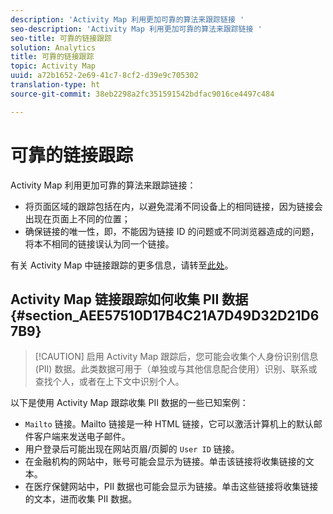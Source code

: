 ```yaml
---
description: 'Activity Map 利用更加可靠的算法来跟踪链接 '
seo-description: 'Activity Map 利用更加可靠的算法来跟踪链接 '
seo-title: 可靠的链接跟踪
solution: Analytics
title: 可靠的链接跟踪
topic: Activity Map
uuid: a72b1652-2e69-41c7-8cf2-d39e9c705302
translation-type: ht
source-git-commit: 38eb2298a2fc351591542bdfac9016ce4497c484

---
```



# 可靠的链接跟踪

Activity Map 利用更加可靠的算法来跟踪链接：

* 将页面区域的跟踪包括在内，以避免混淆不同设备上的相同链接，因为链接会出现在页面上不同的位置；
* 确保链接的唯一性，即，不能因为链接 ID 的问题或不同浏览器造成的问题，将本不相同的链接误认为同一个链接。

有关 Activity Map 中链接跟踪的更多信息，请转至[此处](/help/analyze/activity-map/activitymap-link-tracking/activitymap-link-tracking-methodology.md)。

## Activity Map 链接跟踪如何收集 PII 数据 {#section_AEE57510D17B4C21A7D49D32D21D67B9}

> [!CAUTION] 启用 Activity Map 跟踪后，您可能会收集个人身份识别信息 (PII) 数据。此类数据可用于（单独或与其他信息配合使用）识别、联系或查找个人，或者在上下文中识别个人。

以下是使用 Activity Map 跟踪收集 PII 数据的一些已知案例：

* `Mailto` 链接。Mailto 链接是一种 HTML 链接，它可以激活计算机上的默认邮件客户端来发送电子邮件。
* 用户登录后可能出现在网站页眉/页脚的 `User ID` 链接。
* 在金融机构的网站中，账号可能会显示为链接。单击该链接将收集链接的文本。
* 在医疗保健网站中，PII 数据也可能会显示为链接。单击这些链接将收集链接的文本，进而收集 PII 数据。
